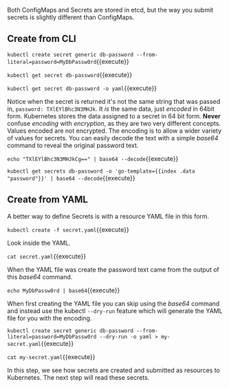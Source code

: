 Both ConfigMaps and Secrets are stored in etcd, but the way you submit secrets is slightly different than ConfigMaps.

## Create from CLI ##

`kubectl create secret generic db-password --from-literal=password=MyDbPassw0rd`{{execute}}

`kubectl get secret db-password`{{execute}}

`kubectl get secret db-password -o yaml`{{execute}}

Notice when the secret is returned it's not the same string that was passed in, `password: TXlEYlBhc3N3MHJk`. It _is_ the same data, just _encoded_ in 64bit form. Kubernetes stores the data assigned to a secret in 64 bit form. __Never__ confuse _encoding_ with _encryption_, as they are two very different concepts. Values encoded are not encrypted. The encoding is to allow a wider variety of values for secrets. You can easily decode the text with a simple _base64_ command to reveal the original password text.

`echo "TXlEYlBhc3N3MHJkCg==" | base64 --decode`{{execute}}

`kubectl get secrets db-password -o 'go-template={{index .data "password"}}' | base64 --decode`{{execute}}

## Create from YAML ##

A better way to define Secrets is with a resource YAML file in this form.

`kubectl create -f secret.yaml`{{execute}}

Look inside the YAML.

`cat secret.yaml`{{execute}}

When the YAML file was create the password text came from the output of this _base64_ command.

`echo MyDbPassw0rd | base64`{{execute}}

When first creating the YAML file you can skip using the _base64_ command and instead use the kubectl `--dry-run` feature which will generate the YAML file for you with the encoding.

`kubectl create secret generic db-password --from-literal=password=MyDbPassw0rd --dry-run -o yaml > my-secret.yaml`{{execute}}

`cat my-secret.yaml`{{execute}}

In this step, we see how secrets are created and submitted as resources to Kubernetes. The next step will read these secrets.
